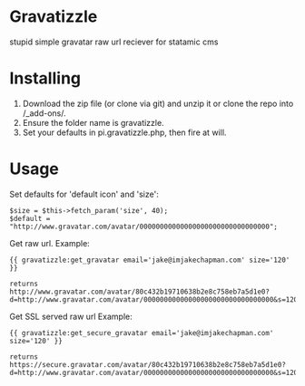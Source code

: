 Gravatizzle
===========

stupid simple gravatar raw url reciever for statamic cms


# Installing

1. Download the zip file (or clone via git) and unzip it or clone the repo into /_add-ons/.
2. Ensure the folder name is gravatizzle.
3. Set your defaults in pi.gravatizzle.php, then fire at will.


# Usage

Set defaults for 'default icon' and 'size':

    $size = $this->fetch_param('size', 40);
    $default = "http://www.gravatar.com/avatar/00000000000000000000000000000000";

Get raw url. Example:
    
   	{{ gravatizzle:get_gravatar email='jake@imjakechapman.com' size='120' }}
    
    returns http://www.gravatar.com/avatar/80c432b19710638b2e8c758eb7a5d1e0?d=http://www.gravatar.com/avatar/00000000000000000000000000000000&s=120

 
Get SSL served raw url Example:
    
    {{ gravatizzle:get_secure_gravatar email='jake@imjakechapman.com' size='120' }}
    
    returns https://secure.gravatar.com/avatar/80c432b19710638b2e8c758eb7a5d1e0?d=http://www.gravatar.com/avatar/00000000000000000000000000000000&s=120

